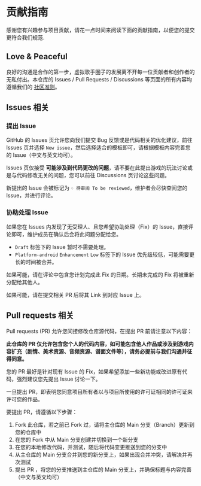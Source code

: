 # 贡献指南

感谢您有兴趣参与项目贡献，请花一点时间来阅读下面的贡献指南，以便您的提交更符合我们规范.


## Love & Peaceful

良好的沟通是合作的第一步，虚拟歌手圈子的发展离不开每一位贡献者和创作者的无私付出。本仓库的 Issues / Pull Requests / Discussions 等页面的所有内容均遵循我们的 [社区准则](https://github.com/IPOL-Studio/CyanStars/discussions/162)。


## Issues 相关

### 提出 Issue

GitHub 的 Issues 页允许您向我们提交 Bug 反馈或是代码相关的优化建议，前往 Issues 页并选择 `New issue`，然后选择适合的模板即可，请根据模板内容完善您的 Issue（中文与英文均可）。

Issues 页仅接受 **可能涉及到代码更改的问题**，请不要在此提出游戏的玩法讨论或是与代码修改无关的问题，您可以前往 Discussions 页讨论这些问题。

新提出的 Issue 会被标记为 `♢ 待审阅 To be reviewed`，维护者会尽快查阅您的 Issue，并进行评论。

### 协助处理 Issue

如果您在 Issues 内发现了无受理人、且您希望协助处理（Fix）的 Issue，直接评论即可，维护成员在确认后会将此问题分配给您。

- `Draft` 标签下的 Issue 暂时不需要处理。
- `Platform-android` `Enhancement` `Low` 标签下的 Issue 优先级较低，可能需要更长的时间被合并。

如果可能，请在评论中包含您计划完成此 Fix 的日期。长期未完成的 Fix 将被重新分配给其他人。

如果可能，请在提交相关 PR 后将其 Link 到对应 Issue 上。


## Pull requests 相关

Pull requests (PR) 允许您间接修改仓库源代码，在提出 PR 前请注意以下内容：

**此仓库的 PR 仅允许包含您个人的代码内容，如可能包含他人作品或涉及到游戏内容扩充（剧情、美术资源、音频资源、谱面文件等），请务必提前与我们沟通并征得同意。**

您的 PR 最好是针对现有 Issue 的 Fix，如果希望添加一些新功能或改进原有代码，强烈建议您先提出 Issue 讨论一下。

一旦提出 PR，即表明您同意项目所有者以与项目所使用的许可证相同的许可证来许可您的作品。

要提出 PR，请遵循以下步骤：

1. Fork 此仓库，若之前已 Fork 过，请将主仓库的 Main 分支（Branch）更新到您的仓库中
2. 在您的 Fork 中从 Main 分支创建并切换到一个新分支
3. 在您的本地修改代码，并测试，随后将代码变更推送到您的分支中
4. 从主仓库的 Main 分支合并到您的新分支上，如果出现合并冲突，请解决并再次测试
5. 提出 PR ，将您的分支推送到主仓库的 Main 分支上，并确保标题与内容完善（中文与英文均可）